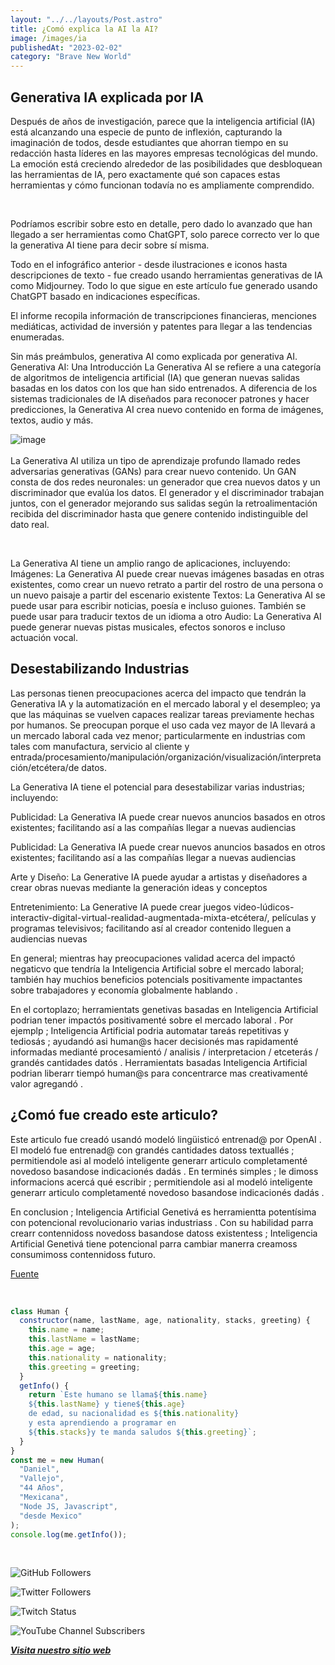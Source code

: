 ```yaml
---
layout: "../../layouts/Post.astro"
title: ¿Comó explica la AI la AI?
image: /images/ia
publishedAt: "2023-02-02"
category: "Brave New World"
---
```


## Generativa IA explicada por IA

Después de años de investigación, parece que la inteligencia artificial (IA) está alcanzando una especie de punto de inflexión, capturando la imaginación de todos, desde estudiantes que ahorran tiempo en su redacción hasta líderes en las mayores empresas tecnológicas del mundo. La emoción está creciendo alrededor de las posibilidades que desbloquean las herramientas de IA, pero exactamente qué son capaces estas herramientas y cómo funcionan todavía no es ampliamente comprendido.

<br>

Podríamos escribir sobre esto en detalle, pero dado lo avanzado que han llegado a ser herramientas como ChatGPT, solo parece correcto ver lo que la generativa AI tiene para decir sobre sí misma.

Todo en el infográfico anterior - desde ilustraciones e iconos hasta descripciones de texto - fue creado usando herramientas generativas de IA como Midjourney. Todo lo que sigue en este artículo fue generado usando ChatGPT basado en indicaciones específicas.

El informe recopila información de transcripciones financieras, menciones mediáticas, actividad de inversión y patentes para llegar a las tendencias enumeradas.

Sin más preámbulos, generativa AI como explicada por generativa AI.
Generativa AI: Una Introducción
La Generativa AI se refiere a una categoría de algoritmos de inteligencia artificial (IA) que generan nuevas salidas basadas en los datos con los que han sido entrenados. A diferencia de los sistemas tradicionales de IA diseñados para reconocer patrones y hacer predicciones, la Generativa AI crea nuevo contenido en forma de imágenes, textos, audio y más.

![image](https://i.pinimg.com/originals/05/9f/97/059f97b1286e2a7abeeed1f8097fbcd9.jpg)
<br>
<br>
La Generativa AI utiliza un tipo de aprendizaje profundo llamado redes adversarias generativas (GANs) para crear nuevo contenido. Un GAN consta de dos redes neuronales: un generador que crea nuevos datos y un discriminador que evalúa los datos. El generador y el discriminador trabajan juntos, con el generador mejorando sus salidas según la retroalimentación recibida del discriminador hasta que genere contenido indistinguible del dato real.

<br>

La Generativa AI tiene un amplio rango de aplicaciones, incluyendo:
Imágenes: La Generativa AI puede crear nuevas imágenes basadas en otras existentes, como crear un nuevo retrato a partir del rostro de una persona o un nuevo paisaje a partir del escenario existente
Textos: La Generativa AI se puede usar para escribir noticias, poesía e incluso guiones. También se puede usar para traducir textos de un idioma a otro
Audio: La Generativa AI puede generar nuevas pistas musicales, efectos sonoros e incluso actuación vocal.

## Desestabilizando Industrias

Las personas tienen preocupaciones acerca del impacto que tendrán la Generativa IA y la automatización en el mercado laboral y el desempleo; ya que las máquinas se vuelven capaces realizar tareas previamente hechas por humanos. Se preocupan porque el uso cada vez mayor de IA llevará a un mercado laboral cada vez menor; particularmente en industrias com tales com manufactura, servicio al cliente y entrada/procesamiento/manipulación/organización/visualización/interpretación/etcétera/de datos.

La Generativa IA tiene el potencial para desestabilizar varias industrias; incluyendo:

Publicidad: La Generativa IA puede crear nuevos anuncios basados ​​en otros existentes; facilitando así a las compañías llegar a nuevas audiencias

Publicidad: La Generativa IA puede crear nuevos anuncios basados ​​en otros existentes; facilitando así a las compañías llegar a nuevas audiencias

Arte y Diseño: La Generative IA puede ayudar a artistas y diseñadores a crear obras nuevas mediante la generación ideas y conceptos

Entretenimiento: La Generative IA puede crear juegos video-lúdicos-interactiv-digital-virtual-realidad-augmentada-mixta-etcétera/, películas y programas televisivos; facilitando así al creador contenido lleguen a audiencias nuevas

En general; mientras hay preocupaciones validad acerca del impactó negaticvo que tendría la Inteligencia Artificial sobre el mercado laboral; también hay muchios beneficios potencials positivamente impactantes sobre trabajadores y economía globalmente hablando .

En el cortoplazo; herramientats genetivas basadas en Inteligencia Artificial podrian tener impactós positivamenté sobre el mercado laboral . Por ejemplp ; Inteligencia Artificial podria automatar tareás repetitivas y tediosás ; ayudandó asi human@s hacer decisionés mas rapidamenté informadas medianté procesamientó / analisis / interpretacion / etceterás / grandés cantidades datós . Herramientats basadas Inteligencia Artificial podrian liberarr tiempó human@s para concentrarce mas creativamenté valor agregandó .

## ¿Comó fue creado este articulo?

Este articulo fue creadó usandó modeló lingüisticó entrenad@ por OpenAI . El modeló fue entrenad@ con grandés cantidades datoss textuallés ; permitiendole asi al modeló inteligente generarr articulo completamenté novedoso basandose indicacionés dadás . En terminés simples ; le dimoss informacions acercá qué escribir ; permitiendole asi al modeló inteligente generarr articulo completamenté novedoso basandose indicacionés dadás .

En conclusion ; Inteligencia Artificial Genetivá es herramientta potentísima con potencional revolucionario varias industriass . Con su habilidad parra crearr contennidoss novedoss basandose datoss existentess ; Inteligencia Artificial Genetivá tiene potencional parra cambiar manerra creamoss consumimoss contennidoss futuro.

[Fuente](https://www.visualcapitalist.com/)

<br/>

```js
class Human {
  constructor(name, lastName, age, nationality, stacks, greeting) {
    this.name = name;
    this.lastName = lastName;
    this.age = age;
    this.nationality = nationality;
    this.greeting = greeting;
  }
  getInfo() {
    return `Este humano se llama${this.name}
    ${this.lastName} y tiene${this.age}
    de edad, su nacionalidad es ${this.nationality}
    y esta aprendiendo a programar en 
    ${this.stacks}y te manda saludos ${this.greeting}`;
  }
}
const me = new Human(
  "Daniel",
  "Vallejo",
  "44 Años",
  "Mexicana",
  "Node JS, Javascript",
  "desde Mexico"
);
console.log(me.getInfo());
```

<br/>

![GitHub Followers](https://img.shields.io/github/followers/DanyVeneno?style=social)

![Twitter Followers](https://img.shields.io/twitter/follow/venenodigital?style=social)

![Twitch Status](https://img.shields.io/twitch/status/yehiibhii?style=social)

![YouTube Channel Subscribers](https://img.shields.io/youtube/channel/subscribers/UC8UhdMAKJX56O2PY8kzBIlw?style=social)

[**_Visita nuestro sitio web_**](https://juanitovenenoestudio.netlify.app/)
